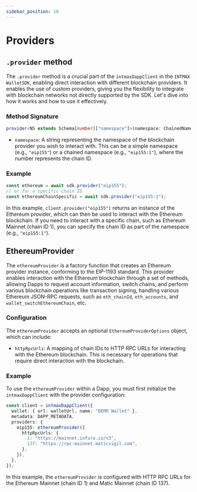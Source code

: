 ```yaml
---
sidebar_position: 10
---
```


# Providers

## `.provider` method

The `.provider` method is a crucial part of the `intmaxDappClient` in the `INTMAX WalletSDK`, enabling direct interaction with different blockchain providers. It enables the use of custom providers, giving you the flexibility to integrate with blockchain networks not directly supported by the SDK. Let's dive into how it works and how to use it effectively.

### Method Signature

```typescript
provider<NS extends Schema[number]["namespace"]>(namespace: ChainedNamespace<NS> | NS)
```

- `namespace`: A string representing the namespace of the blockchain provider you wish to interact with. This can be a simple namespace (e.g., `"eip155"`) or a chained namespace (e.g., `"eip155:1"`), where the number represents the chain ID.

### Example

```typescript
const ethereum = await sdk.provider("eip155");
// or for a specific chain ID
const ethereumChainSpecific = await sdk.provider("eip155:1");
```

In this example, `client.provider("eip155")` returns an instance of the Ethereum provider, which can then be used to interact with the Ethereum blockchain. If you need to interact with a specific chain, such as Ethereum Mainnet (chain ID 1), you can specify the chain ID as part of the namespace (e.g., `"eip155:1"`).

## EthereumProvider

The `ethereumProvider` is a factory function that creates an Ethereum provider instance, conforming to the EIP-1193 standard. This provider enables interaction with the Ethereum blockchain through a set of methods, allowing Dapps to request account information, switch chains, and perform various blockchain operations like transaction signing, handling various Ethereum JSON-RPC requests, such as `eth_chainId`, `eth_accounts`, and `wallet_switchEthereumChain`, etc.

### Configuration

The `ethereumProvider` accepts an optional `EthereumProviderOptions` object, which can include:

- `httpRpcUrls`: A mapping of chain IDs to HTTP RPC URLs for interacting with the Ethereum blockchain. This is necessary for operations that require direct interaction with the blockchain.

### Example

To use the `ethereumProvider` within a Dapp, you must first initialize the `intmaxDappClient` with the provider configuration:

```typescript
const client = intmaxDappClient({
  wallet: { url: walletUrl, name: "DEMO Wallet" },
  metadata: DAPP_METADATA,
  providers: {
    eip155: ethereumProvider({
      httpRpcUrls: {
        1: "https://mainnet.infura.io/v3",
        137: "https://rpc-mainnet.maticvigil.com",
      },
    }),
  },
});
```

In this example, the `ethereumProvider` is configured with HTTP RPC URLs for the Ethereum Mainnet (chain ID 1) and Matic Mainnet (chain ID 137).
